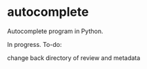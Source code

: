 # autocomplete
Autocomplete program in Python.

In progress.
To-do:

change back directory of review and metadata
